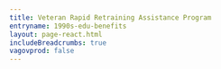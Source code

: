 ```yaml
---
title: Veteran Rapid Retraining Assistance Program
entryname: 1990s-edu-benefits
layout: page-react.html
includeBreadcrumbs: true
vagovprod: false
---
```

